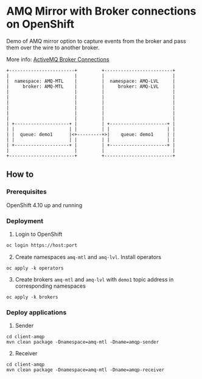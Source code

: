 # AMQ Mirror with Broker connections on OpenShift

Demo of AMQ mirror option to capture events from the broker and pass them over the wire to another broker. 

More info: [ActiveMQ Broker Connections](https://activemq.apache.org/components/artemis/documentation/latest/amqp-broker-connections.html#mirror)

```
+------------------------+         +-------------------------+
|                        |         |                         |
|  namespace: AMQ-MTL    |         |  namespace: AMQ-LVL     |
|     broker: AMQ-MTL    |         |     broker: AMQ-LVL     |
|                        |         |                         |
|                        |         |                         |
|                        |         |                         |
|                        |         |                         |
|                        |         |                         |
|                        |         |                         |
| +--------------------+ |         | +---------------------+ |
| |                    | |         | |                     | |
| |  queue: demo1      |<+---------+>|    queue: demo1     | |
| |                    | |         | |                     | |
| +--------------------+ |         | +---------------------+ |
|                        |         |                         |
+------------------------+         +-------------------------+
```

## How to
### Prerequisites
OpenShift 4.10 up and running

### Deployment
1. Login to OpenShift
```bash
oc login https://host:port
```
2. Create namespaces `amq-mtl` and `amq-lvl`. Install operators
```
oc apply -k operators
```
3. Create brokers `amq-mtl` and `amq-lvl` with `demo1` topic address in corresponding namespaces 
```
oc apply -k brokers
```
### Deploy applications
1. Sender
```
cd client-amqp
mvn clean package -Dnamespace=amq-mtl -Dname=amqp-sender
```
2. Receiver
```
cd client-amqp
mvn clean package -Dnamespace=amq-mtl -Dname=amqp-receiver
```

